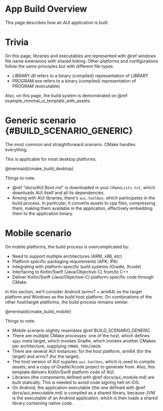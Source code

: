 # App Build Overview

This page describes how an AUI application is built.

# Trivia

On this page, libraries and executables are represented with @ref windows file name extensions with shared linking.
Other platforms and configurations follow the same principles but with different file types.

- LIBRARY.dll refers to a binary (compiled) representation of LIBRARY
- PROGRAM.exe refers to a binary (compiled) representation of PROGRAM (executable)

Also, on this page, the build system is demonstrated on @ref example_minimal_ui_template_with_assets.

# Generic scenario {#BUILD_SCENARIO_GENERIC}

The most common and straightforward scenario. CMake handles everything.

This is applicable for most desktop platforms.

@mermaid{cmake_build_desktop}

Things to note:

- @ref "docs/AUI Boot.md" is downloaded in your `CMakeLists.txt`, which downloads AUI itself and all its dependencies.
- Among with AUI libraries, there's `aui.toolbox`, which participates in the build process. In particular, it converts
  assets to cpp files, compressing them, making them available in the application, effectively embedding them to the
  application binary.

# Mobile scenario

On mobile platforms, the build process is overcomplicated by:

- Need to support multiple architectures (ARM, x86, etc)
- Platform specific packaging requirements (APK, IPA)
- Integrating with platform-specific build systems (Gradle, Xcode)
- Interfacing to Kotlin/Swift (Java/Objective-C) from/to C++
- Deliver Kotlin/Swift (Java/Objective-C) platform-specific code through CMake

In this section, we'll consider Android (armv7 + arm64) as the target platform and Windows as the build host platform.
On combinations of the other host/target platforms, the build process remains similar.

@mermaid{cmake_build_mobile}

Things to note:

- Mobile scenario slightly resembles @ref BUILD_SCENARIO_GENERIC.
- There are multiple CMake processes: one of the host, which defines `apps` meta target, which invokes Gradle, which
  invokes another CMakes per architecture, supplying `CMAKE_TOOLCHAIN`.
- There are several AUI instances: for the host platform, arm64 (for the target) and armv7 (for the target).
- The host version of AUI supplies `aui.toolbox`, which is used to compile assets; and a copy of Gradle/Xcode project
  to generate from. Also, this template delivers Kotlin/Swift platform code of AUI.
- Libraries (the components defined with @ref docs/aui_module.md) are built statically. This is needed to avoid code signing
  hell on iOS.
- On Android, the application executable (the one defined with @ref docs/aui_executable.md) is compiled as a shared library,
  because JVM is the executable of an Android application, which is then loads a shared library containing native code.
